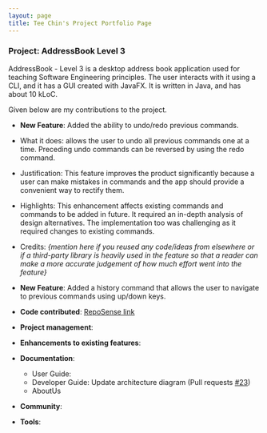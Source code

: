 ```yaml
---
layout: page
title: Tee Chin's Project Portfolio Page
---
```


### Project: AddressBook Level 3

AddressBook - Level 3 is a desktop address book application used for teaching Software Engineering principles. The user interacts with it using a CLI, and it has a GUI created with JavaFX. It is written in Java, and has about 10 kLoC.

Given below are my contributions to the project.

* **New Feature**: Added the ability to undo/redo previous commands.
* What it does: allows the user to undo all previous commands one at a time. Preceding undo commands can be reversed by using the redo command.
* Justification: This feature improves the product significantly because a user can make mistakes in commands and the app should provide a convenient way to rectify them.
* Highlights: This enhancement affects existing commands and commands to be added in future. It required an in-depth analysis of design alternatives. The implementation too was challenging as it required changes to existing commands.
* Credits: *{mention here if you reused any code/ideas from elsewhere or if a third-party library is heavily used in the feature so that a reader can make a more accurate judgement of how much effort went into the feature}*

* **New Feature**: Added a history command that allows the user to navigate to previous commands using up/down keys.

* **Code contributed**: [RepoSense link]()

* **Project management**:

* **Enhancements to existing features**:

* **Documentation**:
  * User Guide: 
  * Developer Guide: Update architecture diagram (Pull requests [\#23](https://github.com/AY2122S1-CS2103T-W16-1/tp/pull/23))
  * AboutUs

* **Community**:
* **Tools**:

